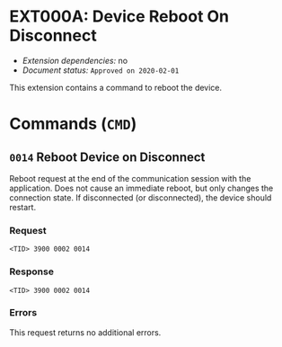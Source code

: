 # EXT000A: Device Reboot On Disconnect

* *Extension dependencies:* no
* *Document status:* `Approved on 2020-02-01`

This extension contains a command to reboot the device.


# Commands (`CMD`)


## `0014` Reboot Device on Disconnect

Reboot request at the end of the communication session with the application. Does not cause an immediate reboot, but only changes the connection state. If disconnected (or disconnected), the device should restart.

### Request

```
<TID> 3900 0002 0014
```

### Response

```
<TID> 3900 0002 0014
```

### Errors

This request returns no additional errors.
